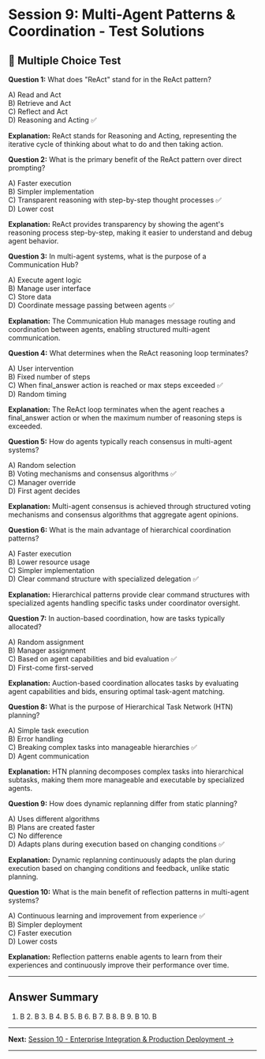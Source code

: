 # Session 9: Multi-Agent Patterns & Coordination - Test Solutions

## 📝 Multiple Choice Test

**Question 1:** What does "ReAct" stand for in the ReAct pattern?  

A) Read and Act  
B) Retrieve and Act  
C) Reflect and Act  
D) Reasoning and Acting ✅  

**Explanation:** ReAct stands for Reasoning and Acting, representing the iterative cycle of thinking about what to do and then taking action.

**Question 2:** What is the primary benefit of the ReAct pattern over direct prompting?  

A) Faster execution  
B) Simpler implementation  
C) Transparent reasoning with step-by-step thought processes ✅  
D) Lower cost  

**Explanation:** ReAct provides transparency by showing the agent's reasoning process step-by-step, making it easier to understand and debug agent behavior.

**Question 3:** In multi-agent systems, what is the purpose of a Communication Hub?  

A) Execute agent logic  
B) Manage user interface  
C) Store data  
D) Coordinate message passing between agents ✅  

**Explanation:** The Communication Hub manages message routing and coordination between agents, enabling structured multi-agent communication.

**Question 4:** What determines when the ReAct reasoning loop terminates?  

A) User intervention  
B) Fixed number of steps  
C) When final_answer action is reached or max steps exceeded ✅  
D) Random timing  

**Explanation:** The ReAct loop terminates when the agent reaches a final_answer action or when the maximum number of reasoning steps is exceeded.

**Question 5:** How do agents typically reach consensus in multi-agent systems?  

A) Random selection  
B) Voting mechanisms and consensus algorithms ✅  
C) Manager override  
D) First agent decides  

**Explanation:** Multi-agent consensus is achieved through structured voting mechanisms and consensus algorithms that aggregate agent opinions.

**Question 6:** What is the main advantage of hierarchical coordination patterns?  

A) Faster execution  
B) Lower resource usage  
C) Simpler implementation  
D) Clear command structure with specialized delegation ✅  

**Explanation:** Hierarchical patterns provide clear command structures with specialized agents handling specific tasks under coordinator oversight.

**Question 7:** In auction-based coordination, how are tasks typically allocated?  

A) Random assignment  
B) Manager assignment  
C) Based on agent capabilities and bid evaluation ✅  
D) First-come first-served  

**Explanation:** Auction-based coordination allocates tasks by evaluating agent capabilities and bids, ensuring optimal task-agent matching.

**Question 8:** What is the purpose of Hierarchical Task Network (HTN) planning?  

A) Simple task execution  
B) Error handling  
C) Breaking complex tasks into manageable hierarchies ✅  
D) Agent communication  

**Explanation:** HTN planning decomposes complex tasks into hierarchical subtasks, making them more manageable and executable by specialized agents.

**Question 9:** How does dynamic replanning differ from static planning?  

A) Uses different algorithms  
B) Plans are created faster  
C) No difference  
D) Adapts plans during execution based on changing conditions ✅  

**Explanation:** Dynamic replanning continuously adapts the plan during execution based on changing conditions and feedback, unlike static planning.

**Question 10:** What is the main benefit of reflection patterns in multi-agent systems?  

A) Continuous learning and improvement from experience ✅  
B) Simpler deployment  
C) Faster execution  
D) Lower costs  

**Explanation:** Reflection patterns enable agents to learn from their experiences and continuously improve their performance over time.

---

## Answer Summary

1. B  2. B  3. B  4. B  5. B  6. B  7. B  8. B  9. B  10. B  

---

**Next:** [Session 10 - Enterprise Integration & Production Deployment →](Session10_Enterprise_Integration_Production_Deployment.md)

---
